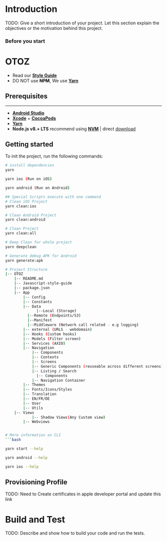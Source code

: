 # Introduction

TODO: Give a short introduction of your project. Let this section explain the objectives or the motivation behind this project.

### Before you start

# OTOZ

- Read our [**Style Guide**](https://netsoltech.visualstudio.com/OTOZ/_git/otoz-react-native/commit/c2dbb59bd20d3e9af5383461dc4f0c725d54c83d/?_a=contents&path=/Javascript-style-guide.md)
- DO NOT use ~~**NPM**~~, We use [**Yarn**](https://yarnpkg.com/en/docs/getting-started)

## Prerequisites

-------------

- [**Android Studio**](https://developer.android.com/studio)
- [**Xcode**](https://itunes.apple.com/my/app/xcode/id497799835?mt=12) + [**CocoaPods**](https://guides.cocoapods.org/using/getting-started.html)
- [**Yarn**](https://yarnpkg.com/lang/en/docs/install/)
- **Node.js v8.+ LTS** recommend using [**NVM**](https://github.com/creationix/nvm#installation-and-update) | direct [download](https://nodejs.org/dist/v12.16.3/node-v12.16.3.pkg)

## Getting started

To init the project, run the following commands:

```bash
# install dependencies
yarn

yarn ios (Run on iOS)

yarn android (Run on Android)

## Special Scripts execute with one command
# Clean iOS Project
yarn clean:ios

# Clean Android Project
yarn clean:android

# Clean Project
yarn clean:all

# Deep Clean for whole project
yarn deepclean

# Generate debug APK for Android
yarn generate:apk

# Project Structure
|-- OTOZ
    |-- README.md
    |-- Javascript-style-guide
    |-- package.json
    |-- App
        |-- Config
        |-- Constants
        |-- Data
              |--Local (Storage)
	      |--Remote (Endpoints/S3)
	      |--Manifest
	      |--Middleware (Network call related - e.g logging)
        |-- external (URLS - webdomain)
        |-- Hooks (Custom hooks) 
        |-- Models (Filter screen)
        |-- Services (AXIO)
        |-- Navigation
            |-- Components
            |-- Contexts
            |-- Screens
		    |-- Generic Components (reuseable across different screens)
		    |-- Listing / Search
			  |-- Components
            |-- Navigation Container
        |-- Themes
		|-- Fonts/Icons/Styles
        |-- Translation
		|-- EN/FR/DE
        |-- User
        |-- Utils
	|-- Views
            |-- Shadow Views(Any Custom view)
	    |-- Webviews


# More information on CLI
```bash

yarn start --help

yarn android --help

yarn ios --help
```

## Provisioning Profile

TODO: Need to Create certificates in apple developer portal and update this link

# Build and Test

TODO: Describe and show how to build your code and run the tests.
